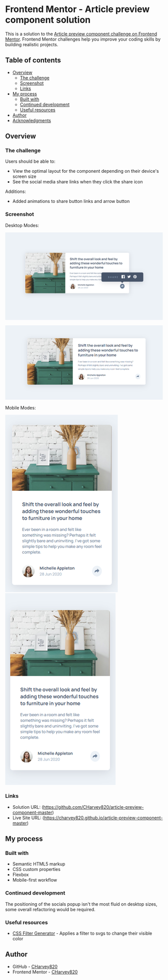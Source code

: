 # Frontend Mentor - Article preview component solution

This is a solution to the [Article preview component challenge on Frontend Mentor](https://www.frontendmentor.io/challenges/article-preview-component-dYBN_pYFT). Frontend Mentor challenges help you improve your coding skills by building realistic projects. 

## Table of contents

- [Overview](#overview)
  - [The challenge](#the-challenge)
  - [Screenshot](#screenshot)
  - [Links](#links)
- [My process](#my-process)
  - [Built with](#built-with)
  - [Continued development](#continued-development)
  - [Useful resources](#useful-resources)
- [Author](#author)
- [Acknowledgments](#acknowledgments)

## Overview

### The challenge

Users should be able to:

- View the optimal layout for the component depending on their device's screen size
- See the social media share links when they click the share icon

Additions:

- Added animations to share button links and arrow button

### Screenshot

Desktop Modes:

![](./ss-desktop-active.png)

![](./ss-desktop-inactive.png)

Mobile Modes:

![](./ss-mobile-active.png)
![](./ss-mobile-inactive.png)


### Links

- Solution URL: (https://github.com/CHarvey820/article-preview-component-master)
- Live Site URL: (https://charvey820.github.io/article-preview-component-master)

## My process

### Built with

- Semantic HTML5 markup
- CSS custom properties
- Flexbox
- Mobile-first workflow

### Continued development

The positioning of the socials popup isn't the most fluid on desktop sizes, some overall refactoring would be required.


### Useful resources

- [CSS Filter Generator](https://codepen.io/sosuke/pen/Pjoqqp) - Applies a filter to svgs to change their visible color


## Author

- GitHub - [CHarvey820](https://github.com/CHarvey820)
- Frontend Mentor - [CHarvey820](https://www.frontendmentor.io/profile/CHarvey820)


